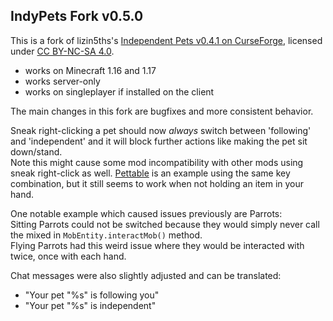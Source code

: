 ## IndyPets Fork v0.5.0

This is a fork of lizin5ths's [Independent Pets v0.4.1 on CurseForge](https://www.curseforge.com/minecraft/mc-mods/indypets), licensed under [CC BY-NC-SA 4.0](https://creativecommons.org/licenses/by-nc-sa/4.0/legalcode).

 - works on Minecraft 1.16 and 1.17
 - works server-only
 - works on singleplayer if installed on the client

The main changes in this fork are bugfixes and more consistent behavior.  

Sneak right-clicking a pet should now *always* switch between 'following' and 'independent' and it will block further actions like making the pet sit down/stand.  
Note this might cause some mod incompatibility with other mods using sneak right-click as well. [Pettable](https://www.curseforge.com/minecraft/mc-mods/pettable) is an example using the same key combination, but it still seems to work when not holding an item in your hand.

One notable example which caused issues previously are Parrots:  
Sitting Parrots could not be switched because they would simply never call the mixed in `MobEntity.interactMob()` method.  
Flying Parrots had this weird issue where they would be interacted with twice, once with each hand.

Chat messages were also slightly adjusted and can be translated:
 - "Your pet \"%s\" is following you"
 -  "Your pet \"%s\" is independent"